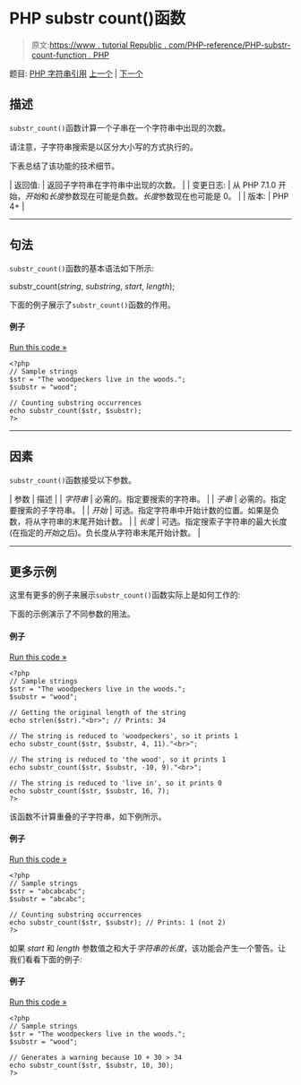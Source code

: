 # PHP substr count()函数

> 原文:[https://www . tutorial Republic . com/PHP-reference/PHP-substr-count-function . PHP](https://www.tutorialrepublic.com/php-reference/php-substr-count-function.php)

题目: [PHP 字符串引用](php-string-functions.php) [上一个](php-substr-compare-function.php) | [下一个](php-substr-replace-function.php)

## 描述

`substr_count()`函数计算一个子串在一个字符串中出现的次数。

请注意，子字符串搜索是以区分大小写的方式执行的。

下表总结了该功能的技术细节。

| 返回值: | 返回子字符串在字符串中出现的次数。 |
| 变更日志: | 从 PHP 7.1.0 开始，*开始*和*长度*参数现在可能是负数。*长度*参数现在也可能是 0。 |
| 版本: | PHP 4+ |

* * *

## 句法

`substr_count()`函数的基本语法如下所示:

substr_count(*string*, *substring*, *start*, *length*);

下面的例子展示了`substr_count()`函数的作用。

#### 例子

[Run this code »](../codelab.php?topic=php&file=count-number-of-substring-occurrences-in-a-string "Run this code to view the output")

```
<?php
// Sample strings
$str = "The woodpeckers live in the woods.";
$substr = "wood";

// Counting substring occurrences
echo substr_count($str, $substr);
?>
```

* * *

## 因素

`substr_count()`函数接受以下参数。

| 参数 | 描述 |
| *字符串* | 必需的。指定要搜索的字符串。 |
| *子串* | 必需的。指定要搜索的子字符串。 |
| *开始* | 可选。指定字符串中开始计数的位置。如果是负数，将从字符串的末尾开始计数。 |
| *长度* | 可选。指定搜索子字符串的最大长度(在指定的*开始*之后)。负长度从字符串末尾开始计数。 |

* * *

## 更多示例

这里有更多的例子来展示`substr_count()`函数实际上是如何工作的:

下面的示例演示了不同参数的用法。

#### 例子

[Run this code »](../codelab.php?topic=php&file=using-different-start-and-length-values-in-substr-count "Run this code to view the output")

```
<?php
// Sample strings
$str = "The woodpeckers live in the woods.";
$substr = "wood";

// Getting the original length of the string
echo strlen($str)."<br>"; // Prints: 34

// The string is reduced to 'woodpeckers', so it prints 1
echo substr_count($str, $substr, 4, 11)."<br>";

// The string is reduced to 'the wood', so it prints 1
echo substr_count($str, $substr, -10, 9)."<br>";

// The string is reduced to 'live in', so it prints 0
echo substr_count($str, $substr, 16, 7);
?>
```

该函数不计算重叠的子字符串，如下例所示。

#### 例子

[Run this code »](../codelab.php?topic=php&file=using-substr-count-on-string-with-overlapped-substrings "Run this code to view the output")

```
<?php
// Sample strings
$str = "abcabcabc";
$substr = "abcabc";

// Counting substring occurrences
echo substr_count($str, $substr); // Prints: 1 (not 2)
?>
```

如果 *start* 和 *length* 参数值之和大于*字符串的长度*，该功能会产生一个警告。让我们看看下面的例子:

#### 例子

[Run this code »](javascript:void(0); "Disabled")

```
<?php
// Sample strings
$str = "The woodpeckers live in the woods.";
$substr = "wood";

// Generates a warning because 10 + 30 > 34
echo substr_count($str, $substr, 10, 30);
?>
```